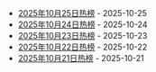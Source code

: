 * [2025年10月25日热榜](https://product-daily.haha.ai/posts/20251025) - 2025-10-25
* [2025年10月24日热榜](https://product-daily.haha.ai/posts/20251024) - 2025-10-24
* [2025年10月23日热榜](https://product-daily.haha.ai/posts/20251023) - 2025-10-23
* [2025年10月22日热榜](https://product-daily.haha.ai/posts/20251022) - 2025-10-22
* [2025年10月21日热榜](https://product-daily.haha.ai/posts/20251021) - 2025-10-21
